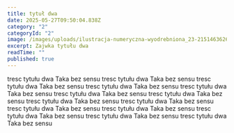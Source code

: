 ```yaml
---
title: tytuł dwa
date: 2025-05-27T09:50:04.838Z
category: "2"
categoryId: "2"
image: /images/uploads/ilustracja-numeryczna-wyodrebniona_23-2151463626.png
excerpt: Zajwka tytułu dwa
readTime: ""
published: true
---
```

tresc tytułu dwa Taka bez sensu tresc tytułu dwa Taka bez sensu tresc tytułu dwa Taka bez sensu tresc tytułu dwa Taka bez sensu tresc tytułu dwa Taka bez sensu tresc tytułu dwa Taka bez sensu 
tresc tytułu dwa Taka bez sensu 
tresc tytułu dwa Taka bez sensu tresc tytułu dwa Taka bez sensu tresc tytułu dwa Taka bez sensu 
tresc tytułu dwa Taka bez sensu tresc tytułu dwa Taka bez sensu tresc tytułu dwa Taka bez sensu tresc tytułu dwa Taka bez sensu 
